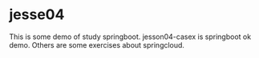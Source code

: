 # jesse04
This is some demo of study springboot.
jesson04-casex is springboot ok demo.
Others are some exercises about springcloud.
